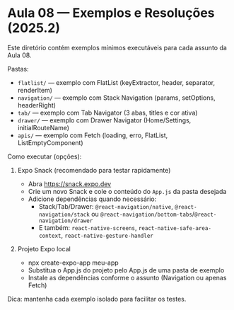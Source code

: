 # Aula 08 — Exemplos e Resoluções (2025.2)

Este diretório contém exemplos mínimos executáveis para cada assunto da Aula 08.

Pastas:
- `flatlist/` — exemplo com FlatList (keyExtractor, header, separator, renderItem)
- `navigation/` — exemplo com Stack Navigation (params, setOptions, headerRight)
- `tab/` — exemplo com Tab Navigator (3 abas, titles e cor ativa)
- `drawer/` — exemplo com Drawer Navigator (Home/Settings, initialRouteName)
- `apis/` — exemplo com Fetch (loading, erro, FlatList, ListEmptyComponent)

Como executar (opções):
1) Expo Snack (recomendado para testar rapidamente)
   - Abra https://snack.expo.dev
   - Crie um novo Snack e cole o conteúdo do `App.js` da pasta desejada
   - Adicione dependências quando necessário:
     - Stack/Tab/Drawer: `@react-navigation/native`, `@react-navigation/stack` ou `@react-navigation/bottom-tabs`/`@react-navigation/drawer`
     - E também: `react-native-screens`, `react-native-safe-area-context`, `react-native-gesture-handler`

2) Projeto Expo local
   - npx create-expo-app meu-app
   - Substitua o App.js do projeto pelo App.js de uma pasta de exemplo
   - Instale as dependências conforme o assunto (Navigation ou apenas Fetch)

Dica: mantenha cada exemplo isolado para facilitar os testes.